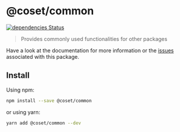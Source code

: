 # @coset/common

[![dependencies Status](https://david-dm.org/Dreaded-Gnu/coset/status.svg?path=packages/@coset/common)](https://david-dm.org/Dreaded-Gnu/coset?path=packages/@coset/common)

> Provides commonly used functionalities for other packages

Have a look at the documentation for more information or the [issues](https://github.com/Dreaded-Gnu/coset/labels/pkg%3Acommon) associated with this package.

## Install

Using npm:

```sh
npm install --save @coset/common
```

or using yarn:

```sh
yarn add @coset/common --dev
```
